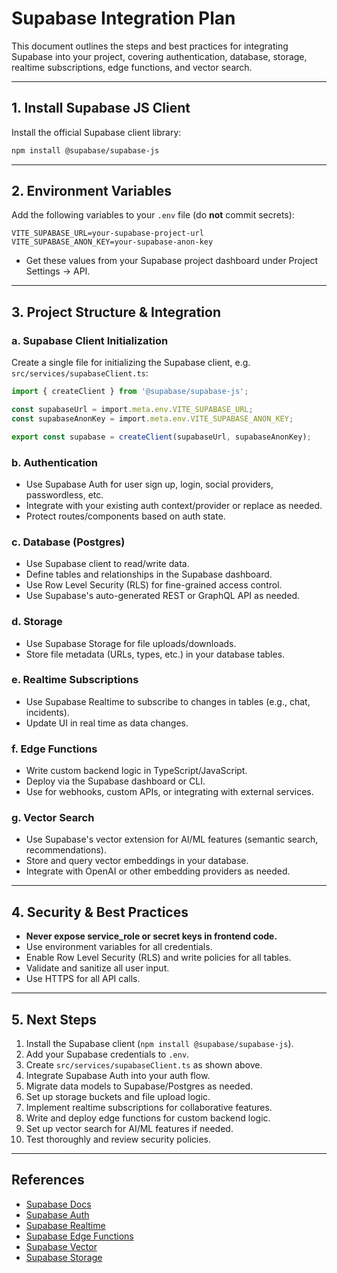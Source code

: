 # Supabase Integration Plan

This document outlines the steps and best practices for integrating Supabase into your project, covering authentication, database, storage, realtime subscriptions, edge functions, and vector search.

---

## 1. Install Supabase JS Client

Install the official Supabase client library:

```bash
npm install @supabase/supabase-js
```

---

## 2. Environment Variables

Add the following variables to your `.env` file (do **not** commit secrets):

```
VITE_SUPABASE_URL=your-supabase-project-url
VITE_SUPABASE_ANON_KEY=your-supabase-anon-key
```

- Get these values from your Supabase project dashboard under Project Settings → API.

---

## 3. Project Structure & Integration

### a. Supabase Client Initialization

Create a single file for initializing the Supabase client, e.g. `src/services/supabaseClient.ts`:

```ts
import { createClient } from '@supabase/supabase-js';

const supabaseUrl = import.meta.env.VITE_SUPABASE_URL;
const supabaseAnonKey = import.meta.env.VITE_SUPABASE_ANON_KEY;

export const supabase = createClient(supabaseUrl, supabaseAnonKey);
```

### b. Authentication

- Use Supabase Auth for user sign up, login, social providers, passwordless, etc.
- Integrate with your existing auth context/provider or replace as needed.
- Protect routes/components based on auth state.

### c. Database (Postgres)

- Use Supabase client to read/write data.
- Define tables and relationships in the Supabase dashboard.
- Use Row Level Security (RLS) for fine-grained access control.
- Use Supabase's auto-generated REST or GraphQL API as needed.

### d. Storage

- Use Supabase Storage for file uploads/downloads.
- Store file metadata (URLs, types, etc.) in your database tables.

### e. Realtime Subscriptions

- Use Supabase Realtime to subscribe to changes in tables (e.g., chat, incidents).
- Update UI in real time as data changes.

### f. Edge Functions

- Write custom backend logic in TypeScript/JavaScript.
- Deploy via the Supabase dashboard or CLI.
- Use for webhooks, custom APIs, or integrating with external services.

### g. Vector Search

- Use Supabase's vector extension for AI/ML features (semantic search, recommendations).
- Store and query vector embeddings in your database.
- Integrate with OpenAI or other embedding providers as needed.

---

## 4. Security & Best Practices

- **Never expose service_role or secret keys in frontend code.**
- Use environment variables for all credentials.
- Enable Row Level Security (RLS) and write policies for all tables.
- Validate and sanitize all user input.
- Use HTTPS for all API calls.

---

## 5. Next Steps

1. Install the Supabase client (`npm install @supabase/supabase-js`).
2. Add your Supabase credentials to `.env`.
3. Create `src/services/supabaseClient.ts` as shown above.
4. Integrate Supabase Auth into your auth flow.
5. Migrate data models to Supabase/Postgres as needed.
6. Set up storage buckets and file upload logic.
7. Implement realtime subscriptions for collaborative features.
8. Write and deploy edge functions for custom backend logic.
9. Set up vector search for AI/ML features if needed.
10. Test thoroughly and review security policies.

---

## References

- [Supabase Docs](https://supabase.com/docs)
- [Supabase Auth](https://supabase.com/docs/guides/auth)
- [Supabase Realtime](https://supabase.com/docs/guides/realtime)
- [Supabase Edge Functions](https://supabase.com/docs/guides/functions)
- [Supabase Vector](https://supabase.com/docs/guides/ai/vector)
- [Supabase Storage](https://supabase.com/docs/guides/storage)